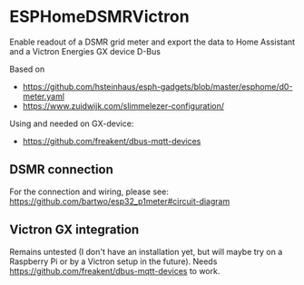 # ESPHomeDSMRVictron
Enable readout of a DSMR grid meter and export the data to Home Assistant and a Victron Energies GX device D-Bus

Based on
- https://github.com/hsteinhaus/esph-gadgets/blob/master/esphome/d0-meter.yaml
- https://www.zuidwijk.com/slimmelezer-configuration/

Using and needed on GX-device:
- https://github.com/freakent/dbus-mqtt-devices

## DSMR connection
For the connection and wiring, please see: https://github.com/bartwo/esp32_p1meter#circuit-diagram

## Victron GX integration
Remains untested (I don't have an installation yet, but will maybe try on a Raspberry Pi or by a Victron setup in the future).
Needs https://github.com/freakent/dbus-mqtt-devices to work.
